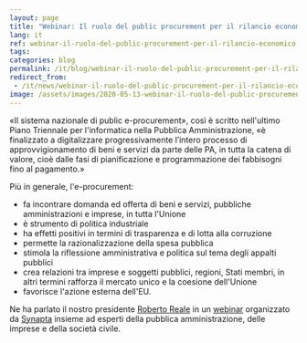 ```yaml
---
layout: page
title: "Webinar: Il ruolo del public procurement per il rilancio economico"
lang: it
ref: webinar-il-ruolo-del-public-procurement-per-il-rilancio-economico
tags:
categories: blog
permalink: /it/blog/webinar-il-ruolo-del-public-procurement-per-il-rilancio-economico/
redirect_from:
 - /it/news/webinar-il-ruolo-del-public-procurement-per-il-rilancio-economico/
image: /assets/images/2020-05-13-webinar-il-ruolo-del-public-procurement-per-il-rilancio-economico.jpg
---
```


«Il sistema nazionale di public e-procurement», così è scritto nell'ultimo Piano Triennale per l'informatica nella Pubblica Amministrazione, «è finalizzato a digitalizzare progressivamente l’intero processo di approvvigionamento di beni e servizi da parte delle PA, in tutta la catena di valore, cioè dalle fasi di pianificazione e programmazione dei fabbisogni fino al pagamento.»

Più in generale, l'e-procurement:

* fa incontrare domanda ed offerta di beni e servizi, pubbliche amministrazioni e imprese, in tutta l'Unione
* è strumento di politica industriale
* ha effetti positivi in termini di trasparenza e di lotta alla corruzione
* permette la razionalizzazione della spesa pubblica
* stimola la riflessione amministrativa e politica sul tema degli appalti pubblici
* crea relazioni tra imprese e soggetti pubblici, regioni, Stati membri, in altri termini rafforza il mercato unico e la coesione dell'Unione
* favorisce l'azione esterna dell'EU.

Ne ha parlato il nostro presidente [Roberto Reale](/it/chi-siamo/bio/roberto-reale) in un [webinar](https://contrattipubblici.org/blog/2020/05/13/webinar-il-ruolo-del-public-procurement-per-il-rilancio-economico/) organizzato da [Synapta](https://synapta.it/) insieme ad esperti della pubblica amministrazione, delle imprese e della società civile.
